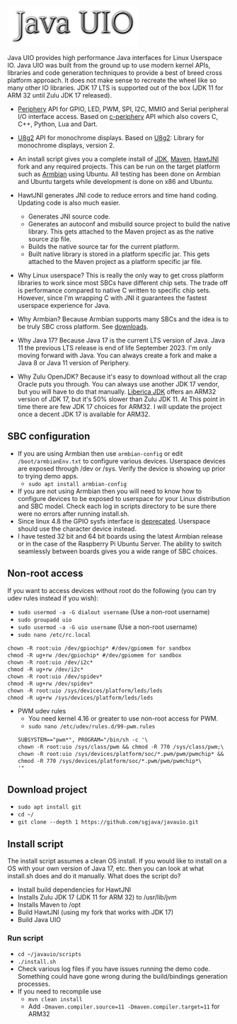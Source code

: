 ![Title](images/title.png)

Java UIO provides high performance Java interfaces for Linux Userspace IO. Java
UIO was built from the ground up to use modern kernel APIs, libraries and code
generation techniques to provide a best of breed cross platform approach. It
does not make sense to recreate the wheel like so many other IO libraries. JDK
17 LTS is supported out of the box (JDK 11 for ARM 32 until Zulu JDK 17 released).

* [Periphery](https://github.com/sgjava/javauio/tree/master/periphery) API for
GPIO, LED, PWM, SPI, I2C, MMIO and Serial peripheral I/O interface access. Based
on [c-periphery](https://github.com/vsergeev/c-periphery) API which also covers
C, C++, Python, Lua and Dart.
* [U8g2](https://github.com/sgjava/javauio/tree/master/u8g2) API for monochrome
displays. Based on [U8g2](https://github.com/olikraus/u8g2): Library for
monochrome displays, version 2.

* An install script gives you a complete install of [JDK](https://www.azul.com/products/core),
[Maven](https://maven.apache.org), [HawtJNI](https://github.com/fusesource/hawtjni)
fork and any required projects. This can be run on the target platform such as
[Armbian](https://www.armbian.com) using Ubuntu. All testing has been done on
Armbian and Ubuntu targets while development is done on x86 and Ubuntu.
* HawtJNI generates JNI code to reduce errors and time hand coding. Updating code
is also much easier.
    * Generates JNI source code.
    * Generates an autoconf and msbuild source project to build the native library.
This gets attached to the Maven project as as the native source zip file.
    * Builds the native source tar for the current platform.
    * Built native library is stored in a platform specific jar. This gets attached
to the Maven project as a platform specific jar file.
* Why Linux userspace? This is really the only way to get cross platform
libraries to work since most SBCs have different chip sets. The trade off is
performance compared to native C written to specific chip sets. However, since
I'm wrapping C with JNI it guarantees the fastest userspace experience for Java.
* Why Armbian? Because Armbian supports many SBCs and the idea is to be truly
SBC cross platform. See [downloads](https://www.armbian.com/download).
* Why Java 17? Because Java 17 is the current LTS version of Java. Java 11 the
previous LTS release is end of life September 2023. I'm only moving forward
with Java. You can always create a fork and make a Java 8 or Java 11 version of
Periphery.
* Why Zulu OpenJDK? Because it's easy to download without all the crap Oracle
puts you through. You can always use another JDK 17 vendor, but you will have to
do that manually. [Liberica JDK](https://bell-sw.com/pages/downloads/?version=java-17-lts)
offers an ARM32 version of JDK 17, but it's 50% slower than Zulu JDK 11. At This
point in time there are few JDK 17 choices for ARM32. I will update the project
once a decent JDK 17 is available for ARM32.

## SBC configuration
* If you are using Armbian then use `armbian-config` or edit `/boot/armbianEnv.txt`
to configure various devices. Userspace devices are exposed through /dev or
/sys. Verify the device is showing up prior to trying demo apps.
    * `sudo apt install armbian-config`
* If you are not using Armbian then you will need to know how to configure
devices to be exposed to userspace for your Linux distribution and SBC model.
Check each log in scripts directory to be sure there were no errors after running
install.sh.
* Since linux 4.8 the GPIO sysfs interface is [deprecated](https://www.kernel.org/doc/html/latest/admin-guide/gpio/sysfs.html).
Userspace should use the character device instead.
* I have tested 32 bit and 64 bit boards using the latest Armbian release or in
the case of the Raspberry Pi Ubuntu Server. The ability to switch seamlessly
between boards gives you a wide range of SBC choices.

## Non-root access
If you want to access devices without root do the following (you can try udev
rules instead if you wish):
* `sudo usermod -a -G dialout username` (Use a non-root username)
* `sudo groupadd uio`
* `sudo usermod -a -G uio username` (Use a non-root username)
* `sudo nano /etc/rc.local`
<pre><code>chown -R root:uio /dev/gpiochip* #/dev/gpiomem for sandbox
chmod -R ug+rw /dev/gpiochip* #/dev/gpiomem for sandbox
chown -R root:uio /dev/i2c*
chmod -R ug+rw /dev/i2c*
chown -R root:uio /dev/spidev*
chmod -R ug+rw /dev/spidev*
chown -R root:uio /sys/devices/platform/leds/leds
chmod -R ug+rw /sys/devices/platform/leds/leds</code></pre>
* PWM udev rules
    * You need kernel 4.16 or greater to use non-root access for PWM.
    * `sudo nano /etc/udev/rules.d/99-pwm.rules`
    <pre><code>SUBSYSTEM=="pwm*", PROGRAM="/bin/sh -c '\
  chown -R root:uio /sys/class/pwm && chmod -R 770 /sys/class/pwm;\
  chown -R root:uio /sys/devices/platform/soc/*.pwm/pwm/pwmchip* && chmod -R 770 /sys/devices/platform/soc/*.pwm/pwm/pwmchip*\
  '"</code></pre>

## Download project
* `sudo apt install git`
* `cd ~/`
* `git clone --depth 1 https://github.com/sgjava/javauio.git`

## Install script
The install script assumes a clean OS install. If you would like to install on
a OS with your own version of Java 17, etc. then you can look at what install.sh
does and do it manually. What does the script do?
* Install build dependencies for HawtJNI 
* Installs Zulu JDK 17 (JDK 11 for ARM 32) to /usr/lib/jvm
* Installs Maven to /opt
* Build HawtJNI (using my fork that works with JDK 17)
* Build Java UIO

### Run script
* `cd ~/javauio/scripts`
* `./install.sh`
* Check various log files if you have issues running the demo code. Something
could have gone wrong during the build/bindings generation processes.
* If you need to recompile use
    * `mvn clean install`
    * Add `-Dmaven.compiler.source=11 -Dmaven.compiler.target=11` for ARM32
